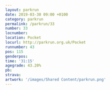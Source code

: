 ```yaml
---
layout: parkrun
date: 2019-03-30 09:00 +0100
category: parkrun
permalink: /parkrun/33
number: 33
locnumber: 
location: Pocket
locurl: http://parkrun.org.uk/Pocket
runnumber: 43
pos: 115
genderpos: 
time: '31:15'
agegrade: 43.20%
pb: 
strava: 
artwork: '/images/Shared Content/parkrun.png'
---
```

